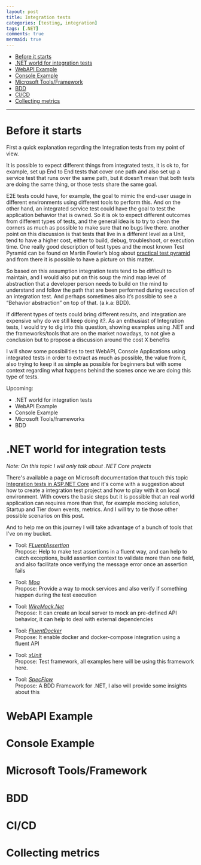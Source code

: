 ```yaml
---
layout: post
title: Integration tests
categories: [testing, integration]
tags: [.NET]
comments: true
mermaid: true
---
```


- [Before it starts](#before-it-starts)
- [.NET world for integration tests](#net-world-for-integration-tests)
- [WebAPI Example](#webapi-example)
- [Console Example](#console-example)
- [Microsoft Tools/Framework](#microsoft-toolsframework)
- [BDD](#bdd)
- [CI/CD](#cicd)
- [Collecting metrics](#collecting-metrics)

---

# Before it starts

First a quick explanation regarding the Integration tests from my point of view.

It is possible to expect different things from integrated tests, it is ok to, for example, set up End to End tests that cover one path and also set up a service test that runs over the same path, but it doesn’t mean that both tests are doing the same thing, or those tests share the same goal.

E2E tests could have, for example, the goal to mimic the end-user usage in different environments using different tools to perform this. And on the other hand, an integrated service test could have the goal to test the application behavior that is owned. So it is ok to expect different outcomes from different types of tests, and the general idea is to try to clean the corners as much as possible to make sure that no bugs live there. another point on this discussion is that tests that live in a different level as a Unit, tend to have a higher cost, either to build, debug, troubleshoot, or execution time. One really good description of test types and the most known Test Pyramid can be found on Martin Fowler’s blog about [practical test pyramid](https://martinfowler.com/articles/practical-test-pyramid.html) and from there it is possible to have a picture on this matter.

So based on this assumption integration tests tend to be difficult to maintain, and I would also put on this soup the mind map level of abstraction that a developer person needs to build on the mind to understand and follow the path that are been performed during execution of an integration test. And perhaps sometimes also it’s possible to see a “Behavior abstraction” on top of that. (a.k.a: BDD).

If different types of tests could bring different results, and integration are expensive why do we still keep doing it?. As an enthusiast of Integration tests, I would try to dig into this question, showing examples using .NET and the frameworks/tools that are on the market nowadays, to not give a conclusion but to propose a discussion around the cost X benefits

I will show some possibilities to test WebAPI, Console Applications using integrated tests in order to extract as much as possible, the value from it, also trying to keep it as simple as possible for beginners but with some context regarding what happens behind the scenes once we are doing this type of tests.

Upcoming:

- .NET world for integration tests
- WebAPI Example
- Console Example
- Microsoft Tools/frameworks
- BDD

# .NET world for integration tests

_Note: On this topic I will only talk about .NET Core projects_

There's available a page on Microsoft documentation that touch this topic [Integration tests in ASP.NET Core](https://docs.microsoft.com/en-us/aspnet/core/test/integration-tests?view=aspnetcore-6.0) and it's come with a suggestion about how to create a integration test project and how to play with it on local environment. With covers the basic steps but it is possible that an real world application can requires more than that, for example mocking solution, Startup and Tier down events, metrics. And I will try to tie those other possible scenarios on this post.

And to help me on this journey I will take advantage of a bunch of tools that I've on my bucket.


- Tool: _[FLuentAssertion](https://fluentassertions.com/)_  
  Propose: Help to make test assertions in a fluent way, and can help to catch exceptions, build assertion context to validate more than one field, and also facilitate once verifying the message error once an assertion fails

- Tool: _[Moq](https://github.com/moq/moq4)_  
  Propose: Provide a way to mock services and also verify if something happen during the test execution

- Tool: _[WireMock.Net](https://github.com/WireMock-Net/WireMock.Net)_  
  Propose: It can create an local server to mock an pre-defined API behavior, it can help to deal with external dependencies

- Tool: _[FluentDocker](https://github.com/mariotoffia/FluentDocker)_  
  Propose: It enable docker and docker-compose integration using a fluent API

- Tool: _[xUnit](https://xunit.net/)_  
  Propose: Test framework, all examples here will be using this framework here.

- Tool: _[SpecFlow](https://specflow.org/)_  
  Propose: A BDD Framework for .NET, I also will provide some insights about this

# WebAPI Example
# Console Example
# Microsoft Tools/Framework
# BDD
# CI/CD
# Collecting metrics

<!-- ## Microsoft documentation



Source code:  
- [Microsoft.AspNetCore.MVC.Testing](https://github.com/dotnet/aspnetcore/tree/main/src/Mvc/Mvc.Testing/src)
  - [Microsoft.AspNetCore.TestHost](https://github.com/dotnet/aspnetcore/tree/main/src/Hosting/TestHost/src)


_Things that I've found looking into the code_
- **[TestServerOptions](https://github.dev/dotnet/aspnetcore/blob/1852bb78776cbcf0c6f6daaa238e4a0c525366fc/src/Hosting/TestHost/src/TestServerOptions.cs#L28)**
  - This is a configuration class that is used inside the TestHosting to determine some behavior like
    - The default URL
    - AllowSynchronousIO (I don't know what is that)
    - PreserveExecutionContext (I don't know what is that)
- **[WebApplicationFactoryContentRootAttribute](https://github.com/dotnet/aspnetcore/blob/1852bb78776cbcf0c6f6daaa238e4a0c525366fc/src/Mvc/Mvc.Testing/src/WebApplicationFactoryContentRootAttribute.cs)**
  - This is interesting, need more investigation but it seems that using this it is possible to determine with projects the Hosting should treat as the application to load
- **MvcTestingAppManifest.json**
  - Apparently this could be the configurations for the Acceptance tests, not sure how it works because I could not see any reference from it in a simple search
  - I would like to test it to see if it is possible to override the appsettings from the API without mirror it on the acceptance project
  - It also seems could be an option for the .NET 6 issue regarding the multiple appsettings during the publish. [Generate error for duplicate files in publish output](https://docs.microsoft.com/en-us/dotnet/core/compatibility/sdk/6.0/duplicate-files-in-output)
- **Environment**
  - Inside the WebApplicationFactory I could see that in many places the application has been set to `Environment.Development` so it means that this way it is not possible to test the application against the `Production` environment. I don't know yet what the implications of that
    - How about the targeting, this will affect some how maybe this changes from `Debug` to `Release` somewhere that I'm not aware about it yet
- **services.SwapTransient**
  - inside the _builder.ConfigureTestServices_ it is possible to swap services this could be useful once integrating with external dependencies
  - it is an extension method from `Microsoft.AspNetCore.TestHost`

## WebApplicationFactory Flow

How does the WebApplicationFactory works: 



1) For startup the application it infer the application path based on the EntryPoint with could be the Startup or in minimal API the Program.cs   
2) There's an extension method inside `WebHostBuilderExtensions.UseTestServer` for `IWebHostBuilder`, with after determine with application should be hosted, it say to the host it is a test server 
   1) So I assume here is where everything are going to the memory
   2) I don't know yet the implication of it, regarding the target for `Debug` or `Release` I also assume that it is `Debug` but the question is does it change anything else?
   3) This extension performs an: `services.AddSingleton<IServer, TestServer>();`
3) This bootstrap process also creates an `RedirectHandler` and configure it inside the HttpClient that has been created, this is how the request for `http://localhost` are been redirected to the InMemory server


--- 

Questions that I've:

- How the test host or mvc.testing host the application?
- In my current projects/executions I see that in sometimes the Startup are loaded 2x
  - Is this something expected or it is a bad implementation from my side?
- Does this way influence somehow the API behavior ?
- There are any project using it on a CI/CD environment?
- About the AppSettings.Json, today it is necessary to mirror the API settings in order to have the API working properly
  - Again is this the expected behavior or only a bad implementation from my side?  

Solving the questions:

- _Question:_ In my current projects/executions I see that in sometimes the Startup are loaded 2x
  - Using a TestFixture directly from xUnit without SpecFlow I could not see this behavior, maybe it could be related
  - Still not solved, I could not reproduce the behavior with simple project [IntegrationTestLearning](https://github.com/afborgesDev/testingMyLearns/tree/main/integrationTestLearning/IntegrationTestLearning)
  - Maybe this could be related to IClassFixture

-->